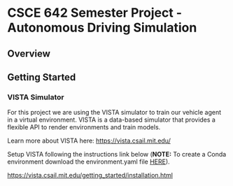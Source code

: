 # CSCE 642 Semester Project - Autonomous Driving Simulation

## Overview

## Getting Started

### VISTA Simulator
For this project we are using the VISTA simulator to train our vehicle agent in a virtual environment. VISTA is a data-based simulator that provides a flexible API to render environments and train models. 

Learn more about VISTA here:
https://vista.csail.mit.edu/ 

Setup VISTA following the instructions link below (**NOTE:** To create a Conda environment download the environment.yaml file [HERE](https://github.com/vista-simulator/vista/tree/main)).

https://vista.csail.mit.edu/getting_started/installation.html
